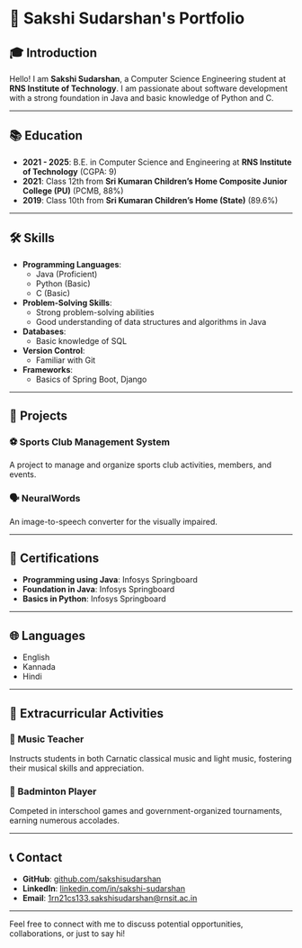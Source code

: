 # 🌟 Sakshi Sudarshan's Portfolio

## 🎓 Introduction
Hello! I am **Sakshi Sudarshan**, a Computer Science Engineering student at **RNS Institute of Technology**. I am passionate about software development with a strong foundation in Java and basic knowledge of Python and C.

---

## 📚 Education
- **2021 - 2025**: B.E. in Computer Science and Engineering at **RNS Institute of Technology** (CGPA: 9)
- **2021**: Class 12th from **Sri Kumaran Children’s Home Composite Junior College (PU)** (PCMB, 88%)
- **2019**: Class 10th from **Sri Kumaran Children’s Home (State)** (89.6%)

---

## 🛠️ Skills
- **Programming Languages**: 
  - Java (Proficient)
  - Python (Basic)
  - C (Basic)
- **Problem-Solving Skills**: 
  - Strong problem-solving abilities
  - Good understanding of data structures and algorithms in Java
- **Databases**: 
  - Basic knowledge of SQL
- **Version Control**: 
  - Familiar with Git
- **Frameworks**: 
  - Basics of Spring Boot, Django

---

## 💼 Projects

### ⚽ Sports Club Management System
A project to manage and organize sports club activities, members, and events.

### 🗣️ NeuralWords
An image-to-speech converter for the visually impaired.

---

## 📜 Certifications
- **Programming using Java**: Infosys Springboard
- **Foundation in Java**: Infosys Springboard
- **Basics in Python**: Infosys Springboard

---

## 🌐 Languages
- English
- Kannada
- Hindi

---

## 🎵 Extracurricular Activities

### 🎤 Music Teacher
Instructs students in both Carnatic classical music and light music, fostering their musical skills and appreciation.

### 🏸 Badminton Player
Competed in interschool games and government-organized tournaments, earning numerous accolades.

---

## 📞 Contact
- **GitHub**: [github.com/sakshisudarshan](https://github.com/sakshisudarshan)
- **LinkedIn**: [linkedin.com/in/sakshi-sudarshan](https://www.linkedin.com/in/sakshi-sudarshan)
- **Email**: [1rn21cs133.sakshisudarshan@rnsit.ac.in](mailto:1rn21cs133.sakshisudarshan@rnsit.ac.in)

---

Feel free to connect with me to discuss potential opportunities, collaborations, or just to say hi!
